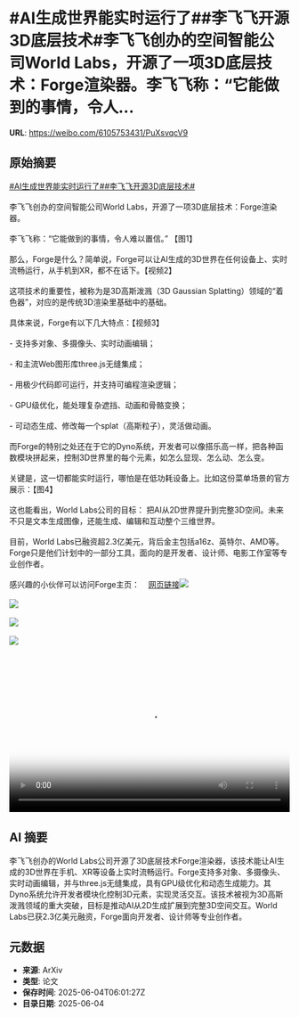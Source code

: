 # #AI生成世界能实时运行了##李飞飞开源3D底层技术#李飞飞创办的空间智能公司World Labs，开源了一项3D底层技术：Forge渲染器。李飞飞称：“它能做到的事情，令人...

**URL**: https://weibo.com/6105753431/PuXsvqcV9

## 原始摘要

<a href="https://m.weibo.cn/search?containerid=231522type%3D1%26t%3D10%26q%3D%23AI%E7%94%9F%E6%88%90%E4%B8%96%E7%95%8C%E8%83%BD%E5%AE%9E%E6%97%B6%E8%BF%90%E8%A1%8C%E4%BA%86%23&amp;extparam=%23AI%E7%94%9F%E6%88%90%E4%B8%96%E7%95%8C%E8%83%BD%E5%AE%9E%E6%97%B6%E8%BF%90%E8%A1%8C%E4%BA%86%23" data-hide=""><span class="surl-text">#AI生成世界能实时运行了#</span></a><a href="https://m.weibo.cn/search?containerid=231522type%3D1%26t%3D10%26q%3D%23%E6%9D%8E%E9%A3%9E%E9%A3%9E%E5%BC%80%E6%BA%903D%E5%BA%95%E5%B1%82%E6%8A%80%E6%9C%AF%23&amp;extparam=%23%E6%9D%8E%E9%A3%9E%E9%A3%9E%E5%BC%80%E6%BA%903D%E5%BA%95%E5%B1%82%E6%8A%80%E6%9C%AF%23" data-hide=""><span class="surl-text">#李飞飞开源3D底层技术#</span></a><br><br>李飞飞创办的空间智能公司World Labs，开源了一项3D底层技术：Forge渲染器。<br><br>李飞飞称：“它能做到的事情，令人难以置信。”  【图1】<br><br>那么，Forge是什么？简单说，Forge可以让AI生成的3D世界在任何设备上、实时流畅运行，从手机到XR，都不在话下。【视频2】<br><br>这项技术的重要性，被称为是3D高斯泼溅（3D Gaussian Splatting）领域的“着色器”，对应的是传统3D渲染里基础中的基础。<br><br>具体来说，Forge有以下几大特点：【视频3】<br><br>- 支持多对象、多摄像头、实时动画编辑；<br><br>- 和主流Web图形库three.js无缝集成；<br><br>- 用极少代码即可运行，并支持可编程渲染逻辑；<br><br>- GPU级优化，能处理复杂遮挡、动画和骨骼变换；<br><br>- 可动态生成、修改每一个splat（高斯粒子），灵活做动画。<br><br>而Forge的特别之处还在于它的Dyno系统，开发者可以像搭乐高一样，把各种函数模块拼起来，控制3D世界里的每个元素，如怎么显现、怎么动、怎么变。<br><br>关键是，这一切都能实时运行，哪怕是在低功耗设备上。比如这份菜单场景的官方展示：【图4】<br><br>这也能看出，World Labs公司的目标：  把AI从2D世界提升到完整3D空间。未来不只是文本生成图像，还能生成、编辑和互动整个三维世界。<br><br>目前，World Labs已融资超2.3亿美元，背后金主包括a16z、英特尔、AMD等。Forge只是他们计划中的一部分工具，面向的是开发者、设计师、电影工作室等专业创作者。<br><br>感兴趣的小伙伴可以访问Forge主页：<a href="https://weibo.cn/sinaurl?u=https%3A%2F%2Fforge.dev" data-hide=""><span class="url-icon"><img style="width: 1rem;height: 1rem" src="https://h5.sinaimg.cn/upload/2015/09/25/3/timeline_card_small_web_default.png" referrerpolicy="no-referrer"></span><span class="surl-text">网页链接</span></a><img style="" src="https://tvax2.sinaimg.cn/large/006Fd7o3gy1i235uqdl3gj313c12uk6y.jpg" referrerpolicy="no-referrer"><br><br><img style="" src="https://tvax4.sinaimg.cn/large/006Fd7o3ly1i235z5750wj31hc0u0dh2.jpg" referrerpolicy="no-referrer"><br><br><img style="" src="https://tvax4.sinaimg.cn/large/006Fd7o3ly1i235z1q77vj30zk0k0t93.jpg" referrerpolicy="no-referrer"><br><br><img style="" src="https://tvax4.sinaimg.cn/large/006Fd7o3gy1i235uh07pwg30jg0o3b2f.gif" referrerpolicy="no-referrer"><br><br><br clear="both"><div style="clear: both"></div><video controls="controls" poster="https://tvax1.sinaimg.cn/orj480/006Fd7o3ly1i235z5aaswj31hc0u0dh2.jpg" style="width: 100%"><source src="https://f.video.weibocdn.com/o0/diyGxfvvlx08oM3UK53O01041200om1s0E010.mp4?label=mp4_720p&amp;template=1280x720.25.0&amp;ori=0&amp;ps=1CwnkDw1GXwCQx&amp;Expires=1749020474&amp;ssig=lFfpMAIBu6&amp;KID=unistore,video"><source src="https://f.video.weibocdn.com/o0/VxCVRHcolx08oM3TsMJq01041200cEDu0E010.mp4?label=mp4_hd&amp;template=852x480.25.0&amp;ori=0&amp;ps=1CwnkDw1GXwCQx&amp;Expires=1749020474&amp;ssig=xPxVlJ0yQD&amp;KID=unistore,video"><source src="https://f.video.weibocdn.com/o0/tEmiFIm5lx08oM3SX4hy010412007K2r0E010.mp4?label=mp4_ld&amp;template=640x360.25.0&amp;ori=0&amp;ps=1CwnkDw1GXwCQx&amp;Expires=1749020474&amp;ssig=mrFPlrx4LP&amp;KID=unistore,video"><p>视频无法显示，请前往<a href="https://video.weibo.com/show?fid=1034%3A5173782097100844" target="_blank" rel="noopener noreferrer">微博视频</a>观看。</p></video>

## AI 摘要

李飞飞创办的World Labs公司开源了3D底层技术Forge渲染器，该技术能让AI生成的3D世界在手机、XR等设备上实时流畅运行。Forge支持多对象、多摄像头、实时动画编辑，并与three.js无缝集成，具有GPU级优化和动态生成能力。其Dyno系统允许开发者模块化控制3D元素，实现灵活交互。该技术被视为3D高斯泼溅领域的重大突破，目标是推动AI从2D生成扩展到完整3D空间交互。World Labs已获2.3亿美元融资，Forge面向开发者、设计师等专业创作者。

## 元数据

- **来源**: ArXiv
- **类型**: 论文
- **保存时间**: 2025-06-04T06:01:27Z
- **目录日期**: 2025-06-04
